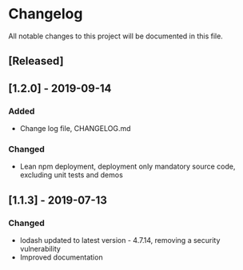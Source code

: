 # Changelog
All notable changes to this project will be documented in this file.

## [Released]

## [1.2.0] - 2019-09-14

### Added
- Change log file, CHANGELOG&#46;md

### Changed
- Lean npm deployment, deployment only mandatory source code, excluding unit tests and demos

## [1.1.3] - 2019-07-13

### Changed
- lodash updated to latest version - 4.7.14, removing a security vulnerability
- Improved documentation
